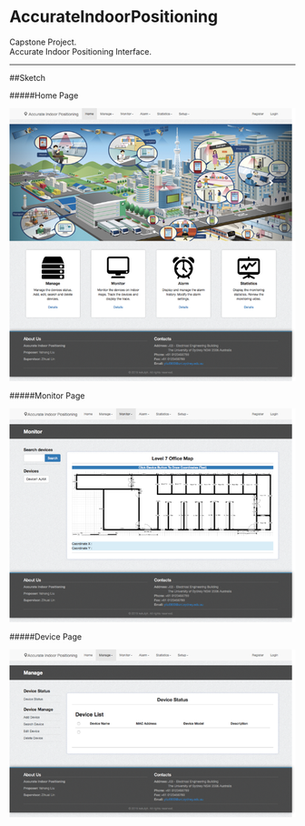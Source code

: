 # AccurateIndoorPositioning
Capstone Project.<br>
Accurate Indoor Positioning Interface.<br>

****

##Sketch

#####Home Page

![Home Page](https://github.com/kekulyh/AccurateIndoorPositioning/blob/master/pic/homepage.png "Home Page")

#####Monitor Page

![Monitor Page](https://github.com/kekulyh/AccurateIndoorPositioning/blob/master/pic/monitorpage.png "Monitor Page")

#####Device Page

![Device Page](https://github.com/kekulyh/AccurateIndoorPositioning/blob/master/pic/devicepage.png "Device Page")

